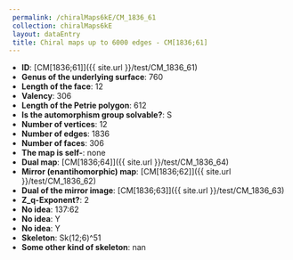 ```yaml
--- 
 permalink: /chiralMaps6kE/CM_1836_61 
 collection: chiralMaps6kE
 layout: dataEntry
 title: Chiral maps up to 6000 edges - CM[1836;61]
---
```


- **ID**: [CM[1836;61]]({{ site.url }}/test/CM_1836_61)
- **Genus of the underlying surface**: 760
- **Length of the face**: 12
- **Valency**: 306
- **Length of the Petrie polygon**: 612
- **Is the automorphism group solvable?**: S
- **Number of vertices**: 12
- **Number of edges**: 1836
- **Number of faces**: 306
- **The map is self-**: none
- **Dual map**: [CM[1836;64]]({{ site.url }}/test/CM_1836_64)
- **Mirror (enantihomorphic) map**: [CM[1836;62]]({{ site.url }}/test/CM_1836_62)
- **Dual of the mirror image**: [CM[1836;63]]({{ site.url }}/test/CM_1836_63)
- **Z_q-Exponent?**: 2
- **No idea**:  137:62
- **No idea**: Y
- **No idea**: Y
- **Skeleton**: Sk(12;6)^51
- **Some other kind of skeleton**: nan
